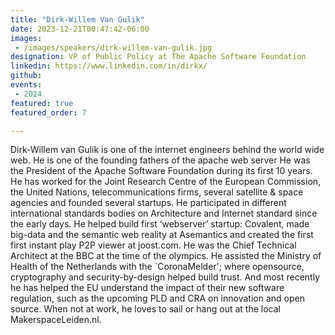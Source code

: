 ```yaml
---
title: "Dirk-Willem Van Gulik"
date: 2023-12-21T00:47:42-06:00
images: 
 - /images/speakers/dirk-willem-van-gulik.jpg
designation: VP of Public Policy at The Apache Software Foundation
linkedin: https://www.linkedin.com/in/dirkx/
github: 
events:
 - 2024
featured: true 
featured_order: 7

---
```



Dirk-Willem van Gulik is one of the internet engineers behind the world wide web. He is one of the founding fathers of the apache web server He was the President of the Apache Software Foundation during its first 10 years. He has worked for the Joint Research Centre of the European Commission, the United Nations, telecommunications firms, several satellite & space agencies and founded several startups. He participated in different international standards bodies on Architecture and Internet standard since the early days. He helped build first ‘webserver’ startup: Covalent, made big-data and the semantic web reality at Asemantics and created the first first instant play P2P viewer at joost.com. He was the Chief Technical Architect at the BBC at the time of the olympics. He assisted the Ministry of Health of the Netherlands with the `CoronaMelder'; where opensource, cryptography and security-by-design helped build trust. And most recently he has helped the EU understand the impact of their new software regulation, such as the upcoming PLD and CRA on innovation and open source. When not at work, he loves to sail or hang out at the local MakerspaceLeiden.nl.